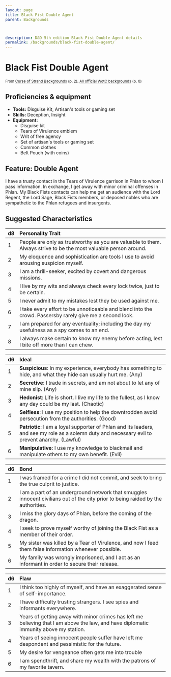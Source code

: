 ```yaml
---
layout: page
title: Black Fist Double Agent
parent: Backgrounds



description: D&D 5th edition Black Fist Double Agent details
permalink: /backgrounds/black-fist-double-agent/
---
```

# Black Fist Double Agent

<small>From <a target="_blank" href="https://dndadventurersleague.org/wp-content/uploads/2016/06/Curse-of-Strahd-Backgrounds-v1.1.pdf">Curse of Strahd Backgrounds</a> (p. 2), <a target="_blank" href="https://flapkan.com/faq#What-is-the-source-All-official-WotC-backgrounds-and-how-does-it-work">All official WotC backgrounds</a> (p. 0)</small>


## Proficiencies & equipment

- **Tools:** Disguise Kit, Artisan's tools or gaming set
- **Skills:** Deception, Insight
- **Equipment:** 
  - Disguise kit
  - Tears of Virulence emblem
  - Writ of free agency
  - Set of artisan's tools or gaming set
  - Common clothes
  - Belt Pouch (with coins)

## Feature: Double Agent


I have a trusty contact in the Tears of Virulence garrison in Phlan to whom I pass information. In exchange, I get away with minor criminal offenses in Phlan. My Black Fists contacts can help me get an audience with the Lord Regent, the Lord Sage, Black Fists members, or deposed nobles who are sympathetic to the Phlan refugees and insurgents.

## Suggested Characteristics


| d8 | Personality Trait |
|:----------------------------|:------------------|
| 1 | People are only as trustworthy as you are valuable to them. Always strive to be the most valuable person around. |
| 2 | My eloquence and sophistication are tools I use to avoid arousing suspicion myself. |
| 3 | I am a thrill-seeker, excited by covert and dangerous missions. |
| 4 | I live by my wits and always check every lock twice, just to be certain. |
| 5 | I never admit to my mistakes lest they be used against me. |
| 6 | I take every effort to be unnoticeable and blend into the crowd. Passersby rarely give me a second look. |
| 7 | I am prepared for any eventuality; including the day my usefulness as a spy comes to an end. |
| 8 | I always make certain to know my enemy before acting, lest I bite off more than I can chew. |

| d6 | Ideal |
|:----------------------------|:------|
| 1 | **Suspicious**: In my experience, everybody has something to hide, and what they hide can usually hurt me. (Any) |
| 2 | **Secretive**: I trade in secrets, and am not about to let any of mine slip. (Any) |
| 3 | **Hedonist**: Life is short. I live my life to the fullest, as I know any day could be my last. (Chaotic) |
| 4 | **Selfless**: I use my position to help the downtrodden avoid persecution from the authorities. (Good) |
| 5 | **Patriotic**: I am a loyal supporter of Phlan and its leaders, and see my role as a solemn duty and necessary evil to prevent anarchy. (Lawful) |
| 6 | **Manipulative**: I use my knowledge to blackmail and manipulate others to my own benefit. (Evil) |

| d6 | Bond |
|:----------------------------|:------------------|
| 1 | I was framed for a crime I did not commit, and seek to bring the true culprit to justice. |
| 2 | I am a part of an underground network that smuggles innocent civilians out of the city prior to being raided by the authorities. |
| 3 | I miss the glory days of Phlan, before the coming of the dragon. |
| 4 | I seek to prove myself worthy of joining the Black Fist as a member of their order. |
| 5 | My sister was killed by a Tear of Virulence, and now I feed them false information whenever possible. |
| 6 | My family was wrongly imprisoned, and I act as an informant in order to secure their release. |

| d6 | Flaw |
|:----------------------------|:------------------|
| 1 | I think too highly of myself, and have an exaggerated sense of self-importance. |
| 2 | I have difficulty trusting strangers. I see spies and informants everywhere. |
| 3 | Years of getting away with minor crimes has left me believing that I am above the law, and have diplomatic immunity above my station. |
| 4 | Years of seeing innocent people suffer have left me despondent and pessimistic for the future. |
| 5 | My desire for vengeance often gets me into trouble |
| 6 | I am spendthrift, and share my wealth with the patrons of my favorite tavern. |
